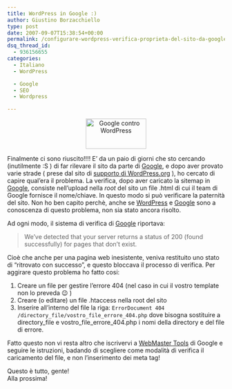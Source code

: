 ```yaml
---
title: WordPress in Google :)
author: Giustino Borzacchiello
type: post
date: 2007-09-07T15:38:54+00:00
permalink: /configurare-wordpress-verifica-proprieta-del-sito-da-google/
dsq_thread_id:
  - 936156655
categories:
  - Italiano
  - WordPress

  - Google
  - SEO
  - Wordpress

---
```

<p style="text-align: center;">
  <img class="aligncenter" src="https://i1.wp.com/giustino.blog/wp-content/uploads/2007/09/gvswp.png?resize=140%2C70" alt="Google contro WordPress" width="140" height="70" data-recalc-dims="1" />
</p>

<p align="left">
  Finalmente ci sono riuscito!!!! E&#8217; da un paio di giorni che sto cercando (inutilmente :S ) di far rilevare il sito da parte di <a href="http://www.google.com">Google</a>, e dopo aver provato varie strade ( prese dal sito di <a href="http://wordpress.org/support/topic/105766">supporto di WordPress.org</a> ), ho cercato di capire qual&#8217;era il problema. La verifica, dopo aver caricato la sitemap in <a href="http://www.google.com">Google</a>, consiste nell&#8217;upload nella <em>root</em> del sito un file .html di cui il team di Google fornisce il nome/chiave. In questo modo si può verificare la paternità del sito. Non ho ben capito perchè, anche se <a href="http://wordpress.org">WordPress</a> e <a href="http://www.google.com">Google</a> sono a conoscenza di questo problema, non sia stato ancora risolto.
</p>

<!--more-->

Ad ogni modo, il sistema di verifica di [Google][1] riportava:

> We&#8217;ve detected that your server returns a status of 200 (found successfully) for pages that don&#8217;t exist.

Cioè che anche per una pagina web inesistente, veniva restituito uno stato di &#8220;ritrovato con successo&#8221;, e questo bloccava il processo di verifica. Per aggirare questo problema ho fatto cosi:

  1. Creare un file per gestire l&#8217;errore 404 (nel caso in cui il vostro template non lo preveda 😉 )
  2. Creare (o editare) un file .htaccess nella root del sito
  3. Inserire all&#8217;interno del file la riga: `ErrorDocument 404 /directory_file/vostro_file_errore_404.php` dove bisogna sostituire a directory\_file e vostro\_file\_errore\_404.php i nomi della directory e del file di errore.

Fatto questo non vi resta altro che iscrivervi a [WebMaster Tools][2] di Google e seguire le istruzioni, badando di scegliere come modalità di verifica il caricamento del file, e non l&#8217;inserimento dei meta tag!

Questo è tutto, gente!  
Alla prossima!

 [1]: http://www.google.com
 [2]: https://www.google.com/webmasters/tools/docs/en/about.html